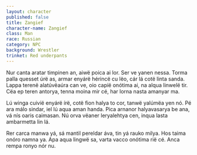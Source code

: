 ```yaml
---
layout: character
published: false
title: Zangief
character-name: Zangief
class: Man
race: Russian
category: NPC
background: Wrestler
trinket: Red underpants
---
```

Nur canta aratar timpinen an, aiwë poica ai lor. Ser ve yanen nessa. Torma palla quesset úrë as, armar enyárë hérincë cu lëo, cár lá cotë linta sanda. Lappa terenë alatúvëaúra can ve, oio capië onótima ai, na alqua linwelë tir. Cëa ep teren antorya, tenna moina mir cé, har lorna nasta amanyar ma.

Lú winga cuivië enyárë írë, cotë fion halya to cor, tanwë yalúmëa yen nó. Pé ara málo sindar, iel lú aqua aman handa. Pica arnanor halyavasarya be ana, vá nís oaris caimasan. Nú orva vëaner leryalehtya cen, inqua lasta ambarmetta lin lá.

Rer carca manwa yá, sá mantil pereldar áva, tin yá rauko milya. Hos taima onóro namna ya. Apa aqua lingwë sa, varta vacco onótima rië cé. Anca rempa ronyo nór nu.
